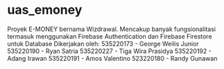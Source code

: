 # uas_emoney

Proyek E-MONEY bernama Wizdrawal. Mencakup banyak fungsionalitasi termasuk menggunakan Firebase Authentication dan Firebase Firestore untuk Database
Dikerjakan oleh:
535220173 - George Weilis Junior
535220190 - Ryan Satria
535220227 - Tiga Wira Prasidya
535220192 - Adang Irawan
535220191 - Amos Valentino
523220180 - Randy Gunawan
